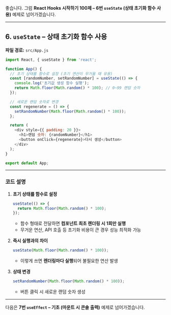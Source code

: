 좋습니다.
그럼 **React Hooks 시작하기 100제 – 6번 `useState` (상태 초기화 함수 사용)** 예제로 넘어가겠습니다.

---

## 6. `useState` – 상태 초기화 함수 사용

**파일 경로:** `src/App.js`

```javascript
import React, { useState } from 'react';

function App() {
  // 초기 상태를 함수로 설정 (초기 연산이 무거울 때 유용)
  const [randomNumber, setRandomNumber] = useState(() => {
    console.log('초기값 생성 함수 실행');
    return Math.floor(Math.random() * 100); // 0~99 랜덤 숫자
  });

  // 새로운 랜덤 숫자로 변경
  const regenerate = () => {
    setRandomNumber(Math.floor(Math.random() * 100));
  };

  return (
    <div style={{ padding: 20 }}>
      <h1>랜덤 숫자: {randomNumber}</h1>
      <button onClick={regenerate}>다시 생성</button>
    </div>
  );
}

export default App;
```

---

### 코드 설명

1. **초기 상태를 함수로 설정**

   ```javascript
   useState(() => {
     return Math.floor(Math.random() * 100);
   });
   ```

   * 함수 형태로 전달하면 **컴포넌트 최초 렌더링 시 1회만 실행**
   * 무거운 연산, API 호출 등 초기화 비용이 큰 경우 성능 최적화 가능

2. **즉시 실행과의 차이**

   ```javascript
   useState(Math.floor(Math.random() * 100));
   ```

   * 이렇게 쓰면 **렌더링마다 실행**되어 불필요한 연산 발생

3. **상태 변경**

   ```javascript
   setRandomNumber(Math.floor(Math.random() * 100));
   ```

   * 버튼 클릭 시 새로운 랜덤 숫자 생성

---

다음은 **7번 `useEffect` – 기초 (마운트 시 콘솔 출력)** 예제로 넘어가겠습니다.
